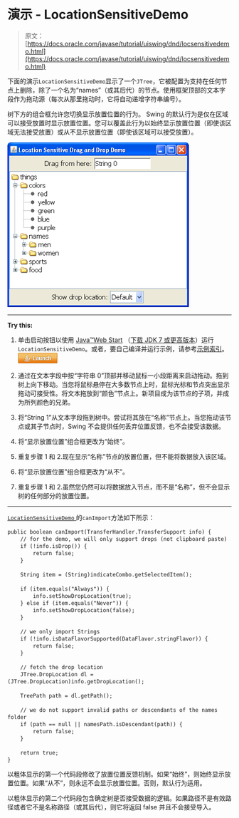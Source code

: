 # 演示 - LocationSensitiveDemo

> 原文： [https://docs.oracle.com/javase/tutorial/uiswing/dnd/locsensitivedemo.html](https://docs.oracle.com/javase/tutorial/uiswing/dnd/locsensitivedemo.html)

下面的演示`LocationSensitiveDemo`显示了一个`JTree`，它被配置为支持在任何节点上删除，除了一个名为“names”（或其后代）的节点。使用框架顶部的文本字段作为拖动源（每次从那里拖动时，它将自动递增字符串编号）。

树下方的组合框允许您切换显示放置位置的行为。 Swing 的默认行为是仅在区域可以接受放置时显示放置位置。您可以覆盖此行为以始终显示放置位置（即使该区域无法接受放置）或从不显示放置位置（即使该区域可以接受放置）。

![A snapshot of the LocationSensitiveDemo demo.](img/276ccb1a0b0d1b7803869c6d4fb2b48a.jpg)

* * *

**Try this:** 

1.  单击启动按钮以使用 [Java™Web Start](http://www.oracle.com/technetwork/java/javase/javawebstart/index.html) （[下载 JDK 7 或更高版本](http://www.oracle.com/technetwork/java/javase/downloads/index.html)）运行`LocationSensitiveDemo`。或者，要自己编译并运行示例，请参考[示例索引](../examples/dnd/index.html#LocationSensitiveDemo)。 [![Launches the ListDemo example](img/4707a69a17729d71c56b2bdbbb4cc61c.jpg)](https://docs.oracle.com/javase/tutorialJWS/samples/uiswing/LocationSensitiveDemoProject/LocationSensitiveDemo.jnlp) 

2.  通过在文本字段中按“字符串 0”顶部并移动鼠标一小段距离来启动拖动。拖到树上向下移动。当您将鼠标悬停在大多数节点上时，鼠标光标和节点突出显示拖动可接受性。将文本拖放到“颜色”节点上。新项目成为该节点的子项，并成为所列颜色的兄弟。
3.  将“String 1”从文本字段拖到树中。尝试将其放在“名称”节点上。当您拖动该节点或其子节点时，Swing 不会提供任何丢弃位置反馈，也不会接受该数据。
4.  将“显示放置位置”组合框更改为“始终”。
5.  重复步骤 1 和 2.现在显示“名称”节点的放置位置，但不能将数据放入该区域。
6.  将“显示放置位置”组合框更改为“从不”。
7.  重复步骤 1 和 2.虽然您仍然可以将数据放入节点，而不是“名称”，但不会显示树的任何部分的放置位置。

* * *

[``LocationSensitiveDemo`` ](../examples/dnd/LocationSensitiveDemoProject/src/dnd/LocationSensitiveDemo.java)的`canImport`方法如下所示：

```
public boolean canImport(TransferHandler.TransferSupport info) {
    // for the demo, we will only support drops (not clipboard paste)
    if (!info.isDrop()) {
        return false;
    }

    String item = (String)indicateCombo.getSelectedItem();

    if (item.equals("Always")) {
        info.setShowDropLocation(true);
    } else if (item.equals("Never")) {
        info.setShowDropLocation(false);
    }

    // we only import Strings
    if (!info.isDataFlavorSupported(DataFlavor.stringFlavor)) {
        return false;
    }

    // fetch the drop location
    JTree.DropLocation dl = (JTree.DropLocation)info.getDropLocation();

    TreePath path = dl.getPath();

    // we do not support invalid paths or descendants of the names folder
    if (path == null || namesPath.isDescendant(path)) {
        return false;
    }

    return true;
}

```

以粗体显示的第一个代码段修改了放置位置反馈机制。如果“始终”，则始终显示放置位置。如果“从不”，则永远不会显示放置位置。否则，默认行为适用。

以粗体显示的第二个代码段包含确定树是否接受数据的逻辑。如果路径不是有效路径或者它不是名称路径（或其后代），则它将返回 false 并且不会接受导入。